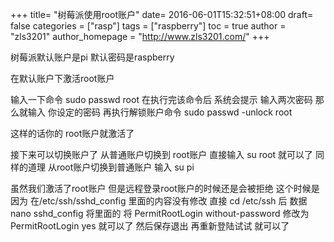 +++
title= "树莓派使用root账户"
date= 2016-06-01T15:32:51+08:00
draft= false
categories = ["rasp"]
tags = ["raspberry"]
toc = true
author = "zls3201"
author_homepage =  "http://www.zls3201.com/"
+++

树莓派默认账户是pi 默认密码是raspberry

在默认账户下激活root账户

输入一下命令
sudo passwd root
在执行完该命令后 系统会提示 输入两次密码 那么就输入 你设定的密码
再执行解锁账户命令 
sudo passwd -unlock root

这样的话你的 root账户就激活了

接下来可以切换账户了
从普通账户切换到 root账户 直接输入 su root 就可以了 同样的道理 从root账户切换到普通账户 输入 su pi

虽然我们激活了root账户 但是远程登录root账户的时候还是会被拒绝 这个时候是因为 在/etc/ssh/sshd_config
里面的内容没有修改 
直接 cd /etc/ssh 后 数据 nano sshd_config 将里面的
将 PermitRootLogin without-password 修改为 PermitRootLogin yes
就可以了 
然后保存退出 
再重新登陆试试 就可以了

